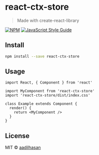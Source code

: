 # react-ctx-store

> Made with create-react-library

[![NPM](https://img.shields.io/npm/v/react-ctx-store.svg)](https://www.npmjs.com/package/react-ctx-store) [![JavaScript Style Guide](https://img.shields.io/badge/code_style-standard-brightgreen.svg)](https://standardjs.com)

## Install

```bash
npm install --save react-ctx-store
```

## Usage

```tsx
import React, { Component } from 'react'

import MyComponent from 'react-ctx-store'
import 'react-ctx-store/dist/index.css'

class Example extends Component {
  render() {
    return <MyComponent />
  }
}
```

## License

MIT © [aadilhasan](https://github.com/aadilhasan)
